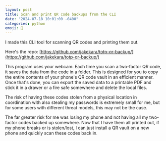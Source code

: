 ```yaml
---
layout: post
title: Scan and print QR code backups from the CLI
date: "2024-07-18 10:01:00 -0400"
categories: python
emoji: 🔑
---
```


I made this CLI tool for scanning QR codes and printing them out.

Here's the repo: [https://github.com/jakekara/totp-qr-backup/](https://github.com/jakekara/totp-qr-backup/)

This program uses your webcam. Each time you scan a two-factor
QR code, it saves the data from the code in a folder. This is designed
for you to copy the entire contents of your phone's QR code vault
in an efficient manner. Once that's done, you can export the saved data
to a printable PDF and stick it in a drawer or a fire safe somewhere
and delete the local files.

The risk of having these codes stolen from a physical location in 
coordination with also stealing my passwords is extremely small for me, but
for some users with different threat models, this may not be the case.

The far greater risk for me was losing my phone and not having all my
two-factor codes backed up somewhere. Now that I have them all printed out,
if my phone breaks or is stolen/lost, I can just install a QR vault on
a new phone and quickly scan these codes back in.